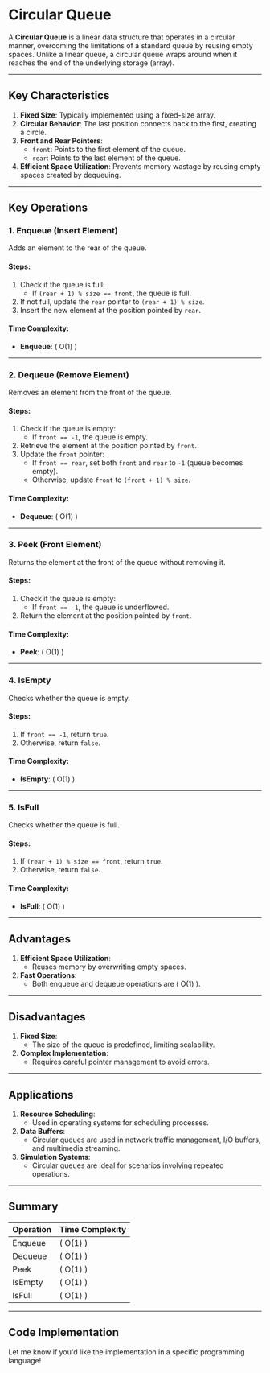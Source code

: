# Circular Queue

A **Circular Queue** is a linear data structure that operates in a circular manner, overcoming the limitations of a standard queue by reusing empty spaces. Unlike a linear queue, a circular queue wraps around when it reaches the end of the underlying storage (array).

---

## Key Characteristics

1. **Fixed Size**: Typically implemented using a fixed-size array.
2. **Circular Behavior**: The last position connects back to the first, creating a circle.
3. **Front and Rear Pointers**:
   - `front`: Points to the first element of the queue.
   - `rear`: Points to the last element of the queue.
4. **Efficient Space Utilization**: Prevents memory wastage by reusing empty spaces created by dequeuing.

---

## Key Operations

### **1. Enqueue (Insert Element)**

Adds an element to the rear of the queue.

#### Steps:
1. Check if the queue is full:
   - If `(rear + 1) % size == front`, the queue is full.
2. If not full, update the `rear` pointer to `(rear + 1) % size`.
3. Insert the new element at the position pointed by `rear`.

#### Time Complexity:
- **Enqueue**: \( O(1) \)

---

### **2. Dequeue (Remove Element)**

Removes an element from the front of the queue.

#### Steps:
1. Check if the queue is empty:
   - If `front == -1`, the queue is empty.
2. Retrieve the element at the position pointed by `front`.
3. Update the `front` pointer:
   - If `front == rear`, set both `front` and `rear` to `-1` (queue becomes empty).
   - Otherwise, update `front` to `(front + 1) % size`.

#### Time Complexity:
- **Dequeue**: \( O(1) \)

---

### **3. Peek (Front Element)**

Returns the element at the front of the queue without removing it.

#### Steps:
1. Check if the queue is empty:
   - If `front == -1`, the queue is underflowed.
2. Return the element at the position pointed by `front`.

#### Time Complexity:
- **Peek**: \( O(1) \)

---

### **4. IsEmpty**

Checks whether the queue is empty.

#### Steps:
1. If `front == -1`, return `true`.
2. Otherwise, return `false`.

#### Time Complexity:
- **IsEmpty**: \( O(1) \)

---

### **5. IsFull**

Checks whether the queue is full.

#### Steps:
1. If `(rear + 1) % size == front`, return `true`.
2. Otherwise, return `false`.

#### Time Complexity:
- **IsFull**: \( O(1) \)

---

## Advantages

1. **Efficient Space Utilization**:
   - Reuses memory by overwriting empty spaces.
2. **Fast Operations**:
   - Both enqueue and dequeue operations are \( O(1) \).

---

## Disadvantages

1. **Fixed Size**:
   - The size of the queue is predefined, limiting scalability.
2. **Complex Implementation**:
   - Requires careful pointer management to avoid errors.

---

## Applications

1. **Resource Scheduling**:
   - Used in operating systems for scheduling processes.
2. **Data Buffers**:
   - Circular queues are used in network traffic management, I/O buffers, and multimedia streaming.
3. **Simulation Systems**:
   - Circular queues are ideal for scenarios involving repeated operations.

---

## Summary

| Operation  | Time Complexity |
|------------|-----------------|
| Enqueue    | \( O(1) \)      |
| Dequeue    | \( O(1) \)      |
| Peek       | \( O(1) \)      |
| IsEmpty    | \( O(1) \)      |
| IsFull     | \( O(1) \)

---

## Code Implementation

Let me know if you'd like the implementation in a specific programming language!
